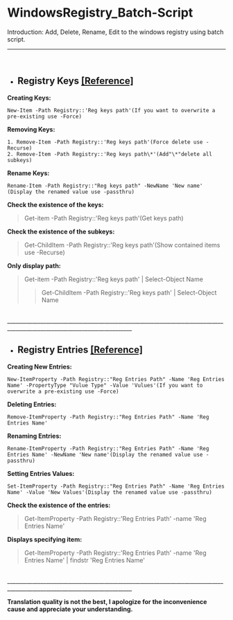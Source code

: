# WindowsRegistry_Batch-Script

Introduction: Add, Delete, Rename, Edit to the windows registry using batch script.
__________________________________________________________________________________________________________________________
</br>

- ## Registry Keys [[Reference]](https://docs.microsoft.com/en-us/powershell/scripting/samples/working-with-registry-keys?view=powershell-7.2)

**Creating Keys:**
```
New-Item -Path Registry::'Reg keys path'(If you want to overwrite a pre-existing use -Force)
```

**Removing Keys:**
```
1. Remove-Item -Path Registry::'Reg keys path'(Force delete use -Recurse)
2. Remove-Item -Path Registry::'Reg keys path\*'(Add"\*"delete all subkeys)
```

**Rename Keys:**
```
Rename-Item -Path Registry::"Reg keys path" -NewName 'New name' (Display the renamed value use -passthru)
```

**Check the existence of the keys:**
> Get-item -Path Registry::'Reg keys path'(Get keys path)

**Check the existence of the subkeys:**
> Get-ChildItem -Path Registry::'Reg keys path'(Show contained items use -Recurse)

**Only display path:**
> Get-item -Path Registry::'Reg keys path' | Select-Object Name
>> Get-ChildItem -Path Registry::'Reg keys path' | Select-Object Name

</br>___________________________________________________________________________________________________________________________
</br>


- ## Registry Entries [[Reference]](https://docs.microsoft.com/en-us/powershell/scripting/samples/working-with-registry-entries?view=powershell-7.2)


**Creating New Entries:**
```
New-ItemProperty -Path Registry::"Reg Entries Path" -Name 'Reg Entries Name' -PropertyType "Vulue Type" -Value 'Vulues'(If you want to overwrite a pre-existing use -Force)
```

**Deleting Entries:**
```
Remove-ItemProperty -Path Registry::"Reg Entries Path" -Name 'Reg Entries Name'
```

**Renaming Entries:**
```
Rename-ItemProperty -Path Registry::"Reg Entries Path" -Name 'Reg Entries Name' -NewName 'New name'(Display the renamed value use -passthru)
```

**Setting Entries Values:**
```
Set-ItemProperty -Path Registry::"Reg Entries Path" -Name 'Reg Entries Name' -Value 'New Values'(Display the renamed value use -passthru)
```

**Check the existence of the entries:**
> Get-ItemProperty -Path Registry::'Reg Entries Path' -name 'Reg Entries Name'

**Displays specifying item:**
> Get-ItemProperty -Path Registry::'Reg Entries Path' -name 'Reg Entries Name' | findstr 'Reg Entries Name'

</br>___________________________________________________________________________________________________________________________
</br>


**Translation quality is not the best, I apologize for the inconvenience cause and appreciate your understanding.**
